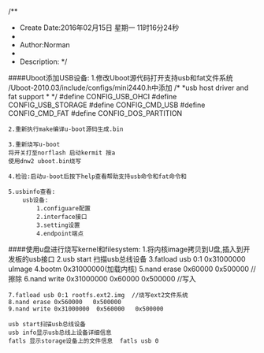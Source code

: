 /**
* Create Date:2016年02月15日 星期一 11时16分24秒
* 
* Author:Norman
* 
* Description: 
*/

####Uboot添加USB设备:
    1.修改Uboot源代码打开支持usb和fat文件系统
    /Uboot-2010.03/include/configs/mini2440.h中添加
    /*
    *usb host driver and fat support
    * */
    #define CONFIG_USB_OHCI
    #define CONFIG_USB_STORAGE
    #define CONFIG_CMD_USB
    #define CONFIG_CMD_FAT
    #define CONFIG_DOS_PARTITION

    2.重新执行make编译u-boot源码生成.bin

    3.重新烧写u-boot
    将开关打至norflash 启动kermit 按a 
    使用dnw2 uboot.bin烧写

    4.检验:启动u-boot后按下help查看帮助支持usb命令和fat命令和

    5.usbinfo查看:
        usb设备:
            1.configuare配置
            2.interface接口
            3.setting设置
            4.endpoint端点

####使用u盘进行烧写kernel和filesystem:
    1.将内核image拷贝到U盘,插入到开发板的usb接口
    2.usb start 扫描usb总线设备
    3.fatload usb 0:1 0x31000000 uImage
    4.bootm 0x31000000(加载内核)
    5.nand erase 0x60000   0x500000    //擦除
    6.nand write 0x31000000  0x60000   0x500000 //写入

    7.fatload usb 0:1 rootfs.ext2.img  //烧写ext2文件系统
    8.nand erase 0x560000   0x500000
    9.nand write 0x31000000  0x560000   0x500000

    usb start扫描usb总线设备
    usb info显示usb总线上设备详细信息
    fatls 显示storage设备上的文件信息  fatls usb 0
